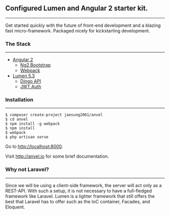 ## Configured Lumen and Angular 2 starter kit.

---

Get started quickly with the future of front-end development and a blazing fast micro-framework. Packaged nicely for kickstarting development.

### The Stack

---

- [Angular 2](https://angular.io)
    - [Ng2 Bootstrap](https://github.com/ng-bootstrap/ng-bootstrap/)
    - [Webpack](https://webpack.github.io/)
- [Lumen 5.3](https://lumen.laravel.com)
    - [Dingo API](https://github.com/dingo/api)
    - [JWT Auth](https://github.com/tymondesigns/jwt-auth)

### Installation

---

    $ composer create-project jaesung2061/anvel
    $ cd anvel
    $ npm install -g webpack
    $ npm install
    $ webpack
    $ php artisan serve

Go to [http://localhost:8000](http://localhost:8000).

Visit http://anvel.io for some brief documentation.

### Why not Laravel?

---

Since we will be using a client-side framework, the server will act only as a REST-API.
With such a setup, it is not necessary to have a full-fledged framework like Laravel.
Lumen is a lighter framework that still offers the best that Laravel has to offer such
as the IoC container, Facades, and Eloquent.
